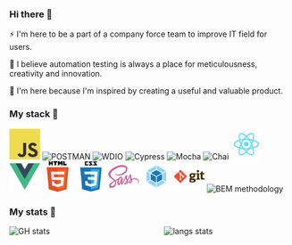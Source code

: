 ### Hi there 👋


⚡ I'm here to be a part of a company force team to improve IT field for users.

🌱 I believe automation testing is always a place for meticulousness, creativity and innovation.

🤔 I'm here because I'm inspired by creating a useful and valuable product.


### My stack 💪

<p>
  <img src="https://raw.githubusercontent.com/github/explore/80688e429a7d4ef2fca1e82350fe8e3517d3494d/topics/javascript/javascript.png" alt="JavaScript" height="55">
  <img src="https://avatars.githubusercontent.com/u/10251060?s=200&v=4" alt="POSTMAN" height="55">
  <img src="https://avatars.githubusercontent.com/u/83816501?s=40&v=4" alt="WDIO" height="55">
  <img src="https://avatars.githubusercontent.com/u/8908513?s=200&v=4" alt="Cypress" height="55">
  <img src="https://avatars.githubusercontent.com/u/8770005?s=200&v=4" alt="Mocha" height="55">
  <img src="https://avatars.githubusercontent.com/u/1515293?s=200&v=4" alt="Chai" height="55">
  <img src="https://raw.githubusercontent.com/github/explore/80688e429a7d4ef2fca1e82350fe8e3517d3494d/topics/react/react.png" alt="React" height="55">
  <img src="https://raw.githubusercontent.com/github/explore/80688e429a7d4ef2fca1e82350fe8e3517d3494d/topics/vue/vue.png" alt="Vue" height="55">
  <img src="https://raw.githubusercontent.com/github/explore/80688e429a7d4ef2fca1e82350fe8e3517d3494d/topics/html/html.png" alt="HTML5" height="55">
  <img src="https://raw.githubusercontent.com/github/explore/80688e429a7d4ef2fca1e82350fe8e3517d3494d/topics/css/css.png" alt="CSS3" height="55">
  <img src="https://raw.githubusercontent.com/github/explore/80688e429a7d4ef2fca1e82350fe8e3517d3494d/topics/sass/sass.png" alt="SASS" height="55">
  <img src="https://raw.githubusercontent.com/github/explore/80688e429a7d4ef2fca1e82350fe8e3517d3494d/topics/webpack/webpack.png" alt="Webpack" height="55">
  <img src="https://raw.githubusercontent.com/github/explore/80688e429a7d4ef2fca1e82350fe8e3517d3494d/topics/git/git.png" alt="git" height="55">
  <img src="https://avatars.githubusercontent.com/u/223412?s=200&v=4" alt="BEM methodology" height="55"> 
</p>


### My stats 🎯
<a href="https://github-readme-stats.vercel.app/api?username=barbylka&hide=stars&show_icons=true&theme=buefy&icon_color=FFCF40&hide_border=true">
  <img align="left" alt="GH stats"  width="45%" src="https://github-readme-stats.vercel.app/api?username=barbylka&hide=stars&show_icons=true&theme=buefy&icon_color=FFCF40&hide_border=true"/>
</a>

<a href="https://github-readme-stats.vercel.app/api/top-langs/?username=barbylka&layout=compact&theme=buefy&hide_border=true">
  <img align="right" alt="langs stats" width="45%" src="https://github-readme-stats.vercel.app/api/top-langs/?username=barbylka&layout=compact&theme=buefy&hide_border=true" />
</a>
